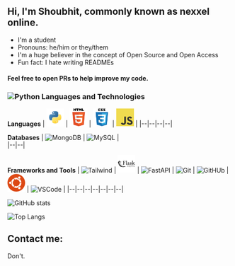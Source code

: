 ## Hi, I'm Shoubhit, commonly known as nexxel online.
- I'm a student
- Pronouns: he/him or they/them
- I'm a huge believer in the concept of Open Source and Open Access
- Fun fact: I hate writing READMEs

#### Feel free to open PRs to help improve my code.

### <img title="Python" alt="Python" width="22px" src="https://cdn.jsdelivr.net/gh/devicons/devicon/icons/devicon/devicon-original.svg" /> Languages and Technologies

**Languages**
| <img title="Python" alt="Python" width="40px" src="https://raw.githubusercontent.com/github/explore/master/topics/python/python.png" /> | <img alt="HTML" title="HTML5" width="40px" src="https://raw.githubusercontent.com/github/explore/80688e429a7d4ef2fca1e82350fe8e3517d3494d/topics/html/html.png"> | <img alt="CSS" title="CSS3" width="40px" src="https://raw.githubusercontent.com/github/explore/80688e429a7d4ef2fca1e82350fe8e3517d3494d/topics/css/css.png"> | <img alt="JS" title="JavaScript" width="40px" src="https://raw.githubusercontent.com/github/explore/master/topics/javascript/javascript.png"> | 
|--|--|--|--|

**Databases**
| <img title="MongoDB" alt="MongoDB" width="60px" src="https://seeklogo.com/images/M/mongodb-logo-427DDF8FDE-seeklogo.com.png" /> | <img alt="MySQL" title="MySQL" width="60px" src="https://www.vectorlogo.zone/logos/mysql/mysql-official.svg"> |  
|--|--|

**Frameworks and Tools**
| <img title="Tailwind CSS" alt="Tailwind" width="40px" src="https://tailwindcss.com/_next/static/media/tailwindcss-mark.79614a5f61617ba49a0891494521226b.svg" /> | <img alt="Flask" title="Flask" width="40px" src="https://raw.githubusercontent.com/github/explore/80688e429a7d4ef2fca1e82350fe8e3517d3494d/topics/flask/flask.png"> | <img alt="FastAPI" title="FastAPI" width="40px" src="https://seeklogo.com/images/F/fastapi-logo-541BAA112F-seeklogo.com.png"> | <img alt="Git" title="Git" width="40px" src="https://upload.wikimedia.org/wikipedia/commons/thumb/6/62/Git-logo-orange.svg/180px-Git-logo-orange.svg.png"> | <img alt="GitHUb" title="GitHub" width="40px" src="https://seeklogo.com/images/G/github-logo-5F384D0265-seeklogo.com.png"> | <img alt="Ubuntu" title="Ubuntu" width="40px" src="https://raw.githubusercontent.com/github/explore/80688e429a7d4ef2fca1e82350fe8e3517d3494d/topics/ubuntu/ubuntu.png"> | <img alt="VSCode" title="Visual Studio Code" width="40px" src="https://seeklogo.com/images/V/visual-studio-code-logo-449D71944F-seeklogo.com.png"> |
|--|--|--|--|--|--|--|


![GitHub stats](https://github-readme-stats.vercel.app/api?username=nexxeln&show_icons=true&theme=github_dark)

![Top Langs](https://github-readme-stats.vercel.app/api/top-langs/?username=nexxeln&layout=compact)

## Contact me:
Don't.
